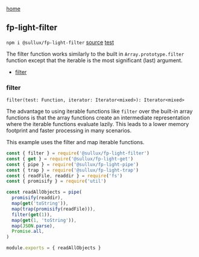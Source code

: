 [home](https://github.com/Sullux/fp-light/blob/master/README.md)

## fp-light-filter

`npm i @sullux/fp-light-filter`
[source](https://github.com/Sullux/fp-light/blob/master/lib/filter/filter.js)
[test](https://github.com/Sullux/fp-light/blob/master/lib/filter/filter.spec.js)

The filter function works similarly to the built in `Array.prototype.filter` function except that the iterable is the most significant (last) argument.

* [filter](#filter)

### filter

`filter(test: Function, iterator: Iterator<mixed>): Iterator<mixed>`

The advantage to using iterable functions like `filter` over the built-in array functions is that the array functions create an intermediate representation where the iterable functions evaluate lazily. This leads to a lower memory footprint and faster processing in many scenarios.

This example uses the filter and map iterable functions.

```javascript
const { filter } = require('@sullux/fp-light-filter')
const { get } = require('@sullux/fp-light-get')
const { pipe } = require('@sullux/fp-light-pipe')
const { trap } = require('@sullux/fp-light-trap')
const { readFile, readdir } = require('fs')
const { promisify } = require('util')

const readAllObjects = pipe(
  promisify(readdir),
  map(get('toString')),
  map(trap(promisify(readFile))),
  filter(get(1)),
  map(get(1, 'toString')),
  map(JSON.parse),
  Promise.all,
)

module.exports = { readAllObjects }
```
